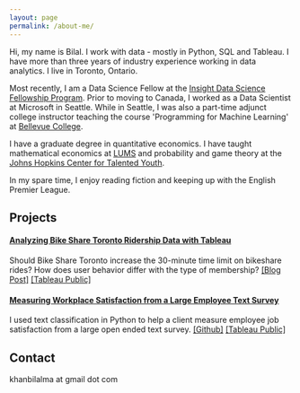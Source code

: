 ```yaml
---
layout: page
permalink: /about-me/
---
```


Hi, my name is Bilal. I work with data - mostly in Python, SQL and Tableau. I have more than three years of industry experience working in data analytics. I live in Toronto, Ontario.

Most recently, I am a Data Science Fellow at the [Insight Data Science Fellowship Program](https://insightfellows.com/data-science). Prior to moving to Canada, I worked as a Data Scientist at Microsoft in Seattle. While in Seattle, I was also a part-time adjunct college instructor teaching the course 'Programming for Machine Learning' at [Bellevue College](https://www.bellevuecollege.edu/).

I have a graduate degree in quantitative economics. I have taught mathematical economics at [LUMS](https://www.lums.edu.pk/) and  probability and game theory at the [Johns Hopkins Center for Talented Youth](https://cty.jhu.edu/).

In my spare time, I enjoy reading fiction and keeping up with the English Premier League.


## Projects

#### [Analyzing Bike Share Toronto Ridership Data with Tableau](https://bilalmkhan.github.io/analyzing-toronto-bike-share-data-with-tableau/)
Should Bike Share Toronto increase the 30-minute time limit on bikeshare rides? How does user behavior differ with the type of membership?
[[Blog Post]](https://bilalmkhan.github.io/analyzing-toronto-bike-share-data-with-tableau/) [[Tableau Public]](https://public.tableau.com/profile/khanbilalma#!/vizhome/BikeShareTorontoDifferencesinUserBehaviorByMembershipType/RidershipByUserType)

#### [Measuring Workplace Satisfaction from a Large Employee Text Survey](https://github.com/bilalmkhan/insight-project)
I used text classification in Python to help a client measure employee job satisfaction from a large open ended text survey.
[[Github]](https://github.com/bilalmkhan/insight-project) [[Tableau Public]](https://public.tableau.com/profile/khanbilalma#!/vizhome/Insight_FInal/Dashboard)

## Contact

khanbilalma at gmail dot com
